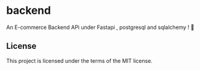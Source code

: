 # backend
An E-commerce Backend APi under Fastapi , postgresql and sqlalchemy 
! :tada:

## License

This project is licensed under the terms of the MIT license.
